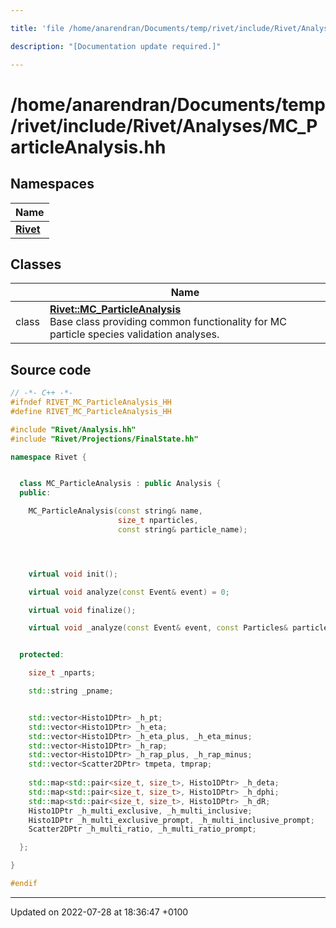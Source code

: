 ```yaml
---

title: 'file /home/anarendran/Documents/temp/rivet/include/Rivet/Analyses/MC_ParticleAnalysis.hh'

description: "[Documentation update required.]"

---
```


# /home/anarendran/Documents/temp/rivet/include/Rivet/Analyses/MC_ParticleAnalysis.hh



## Namespaces

| Name           |
| -------------- |
| **[Rivet](/documentation/code/namespaces/namespacerivet/)**  |

## Classes

|                | Name           |
| -------------- | -------------- |
| class | **[Rivet::MC_ParticleAnalysis](/documentation/code/classes/classrivet_1_1mc__particleanalysis/)** <br>Base class providing common functionality for MC particle species validation analyses.  |




## Source code

```cpp
// -*- C++ -*-
#ifndef RIVET_MC_ParticleAnalysis_HH
#define RIVET_MC_ParticleAnalysis_HH

#include "Rivet/Analysis.hh"
#include "Rivet/Projections/FinalState.hh"

namespace Rivet {


  class MC_ParticleAnalysis : public Analysis {
  public:

    MC_ParticleAnalysis(const string& name,
                        size_t nparticles,
                        const string& particle_name);




    virtual void init();

    virtual void analyze(const Event& event) = 0;

    virtual void finalize();

    virtual void _analyze(const Event& event, const Particles& particles);


  protected:

    size_t _nparts;

    std::string _pname;


    std::vector<Histo1DPtr> _h_pt;
    std::vector<Histo1DPtr> _h_eta;
    std::vector<Histo1DPtr> _h_eta_plus, _h_eta_minus;
    std::vector<Histo1DPtr> _h_rap;
    std::vector<Histo1DPtr> _h_rap_plus, _h_rap_minus;
    std::vector<Scatter2DPtr> tmpeta, tmprap;
    
    std::map<std::pair<size_t, size_t>, Histo1DPtr> _h_deta;
    std::map<std::pair<size_t, size_t>, Histo1DPtr> _h_dphi;
    std::map<std::pair<size_t, size_t>, Histo1DPtr> _h_dR;
    Histo1DPtr _h_multi_exclusive, _h_multi_inclusive;
    Histo1DPtr _h_multi_exclusive_prompt, _h_multi_inclusive_prompt;
    Scatter2DPtr _h_multi_ratio, _h_multi_ratio_prompt;

  };

}

#endif
```


-------------------------------

Updated on 2022-07-28 at 18:36:47 +0100
